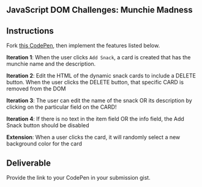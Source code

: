 ## JavaScript DOM Challenges: Munchie Madness

## Instructions

Fork [this CodePen](https://codepen.io/turing-school/pen/LYExRQP), then implement the features listed below.

**Iteration 1**: When the user clicks `Add Snack`, a card is created that has the munchie name and the description.

**Iteration 2**: Edit the HTML of the dynamic snack cards to include a DELETE button. When the user clicks the DELETE button, that specific CARD is removed from the DOM

**Iteration 3**: The user can edit the name of the snack OR its description by clicking on the particular field on the CARD!

**Iteration 4**: If there is no text in the item field OR the info field, the Add Snack button should be disabled

**Extension**: When a user clicks the card, it will randomly select a new background color for the card

## Deliverable

Provide the link to your CodePen in your submission gist.
